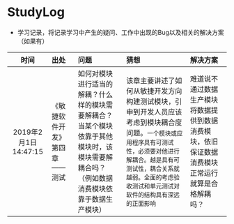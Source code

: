 # StudyLog
+ 学习记录，将记录学习中产生的疑问、工作中出现的Bug以及相关的解决方案（如果有）

|时间|出处|问题|猜想|解决方案|
| :------------: | :--- | :--- | :--- | :---- |
|2019年2月1日 14:47:15|《敏捷软件开发》第四章——测试|如何对模块进行适当的解耦？什么样的模块需要解耦合？当某个模块依靠于其他模块时，该模块需要解耦合吗？（例如数据消费模块依靠于数据生产模块）|该章主要讲述了如何从敏捷开发方向构建测试模块，引申到开发人员应该考虑到模块耦合度问题。`一个模块或应用程序具有可测试性，必须要对他进行解耦合。越是具有可测试性，耦合关系就越弱。全面的考虑验收测试和单元测试对软件的结构具有深远的正面影响`|难道说不通过数据生产模块将数据提供到数据消费模块，依旧保证数据消费模块正常运行就算是合格解耦吗？||

